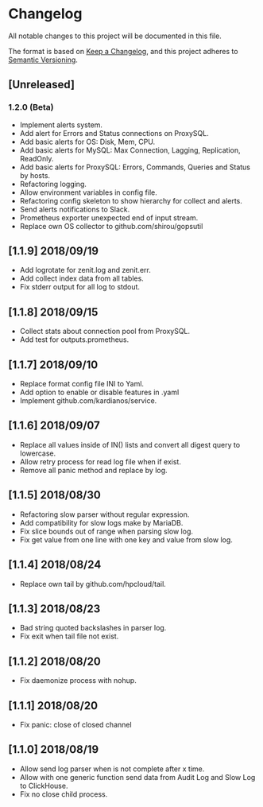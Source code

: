 # Changelog
All notable changes to this project will be documented in this file.

The format is based on [Keep a Changelog](https://keepachangelog.com/en/1.0.0/),
and this project adheres to [Semantic Versioning](https://semver.org/spec/v2.0.0.html).

## [Unreleased]
### 1.2.0 (Beta)

- Implement alerts system.
- Add alert for Errors and Status connections on ProxySQL.
- Add basic alerts for OS: Disk, Mem, CPU.
- Add basic alerts for MySQL: Max Connection, Lagging, Replication, ReadOnly.
- Add basic alerts for ProxySQL: Errors, Commands, Queries and Status by hosts.
- Refactoring logging.
- Allow environment variables in config file.
- Refactoring config skeleton to show hierarchy for collect and alerts.
- Send alerts notifications to Slack.
- Prometheus exporter unexpected end of input stream.
- Replace own OS collector to github.com/shirou/gopsutil

## [1.1.9] 2018/09/19

- Add logrotate for zenit.log and zenit.err.
- Add collect index data from all tables.
- Fix stderr output for all log to stdout.

## [1.1.8] 2018/09/15

- Collect stats about connection pool from ProxySQL.
- Add test for outputs.prometheus.

## [1.1.7] 2018/09/10

- Replace format config file INI to Yaml.
- Add option to enable or disable features in .yaml
- Implement github.com/kardianos/service.

## [1.1.6] 2018/09/07

- Replace all values inside of IN() lists and convert all digest query to lowercase.
- Allow retry process for read log file when if exist.
- Remove all panic method and replace by log.

## [1.1.5] 2018/08/30

- Refactoring slow parser without regular expression.
- Add compatibility for slow logs make by MariaDB.
- Fix slice bounds out of range when parsing slow log.
- Fix get value from one line with one key and value from slow log.

## [1.1.4] 2018/08/24

- Replace own tail by github.com/hpcloud/tail.

## [1.1.3] 2018/08/23

- Bad string quoted backslashes in parser log.
- Fix exit when tail file not exist.

## [1.1.2] 2018/08/20

- Fix daemonize process with nohup.

## [1.1.1] 2018/08/20

- Fix panic: close of closed channel

## [1.1.0] 2018/08/19

- Allow send log parser when is not complete after x time.
- Allow with one generic function send data from Audit Log and Slow Log to ClickHouse.
- Fix no close child process.
